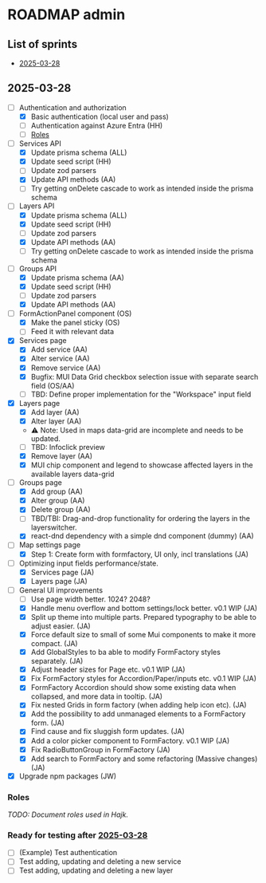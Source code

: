 # ROADMAP admin

## List of sprints

- [2025-03-28](#2025-03-28)

## 2025-03-28

- [ ] Authentication and authorization
  - [x] Basic authentication (local user and pass)
  - [ ] Authentication against Azure Entra (HH)
  - [ ] [Roles](#roles)
- [ ] Services API
  - [x] Update prisma schema (ALL)
  - [x] Update seed script (HH)
  - [ ] Update zod parsers
  - [x] Update API methods (AA)
  - [ ] Try getting onDelete cascade to work as intended inside the prisma schema
- [ ] Layers API
  - [x] Update prisma schema (ALL)
  - [x] Update seed script (HH)
  - [ ] Update zod parsers
  - [x] Update API methods (AA)
  - [ ] Try getting onDelete cascade to work as intended inside the prisma schema
- [ ] Groups API
  - [x] Update prisma schema (AA)
  - [x] Update seed script (HH)
  - [ ] Update zod parsers
  - [x] Update API methods (AA)
- [ ] FormActionPanel component (OS)
  - [x] Make the panel sticky (OS)
  - [ ] Feed it with relevant data
- [x] Services page
  - [x] Add service (AA)
  - [x] Alter service (AA)
  - [x] Remove service (AA)
  - [x] Bugfix: MUI Data Grid checkbox selection issue with separate search field (OS/AA)
  - [ ] TBD: Define proper implementation for the "Workspace" input field
- [x] Layers page
  - [x] Add layer (AA)
  - [x] Alter layer (AA)
  - ⚠️ Note: Used in maps data-grid are incomplete and needs to be updated.
  - [ ] TBD: Infoclick preview
  - [x] Remove layer (AA)
  - [x] MUI chip component and legend to showcase affected layers in the available layers data-grid
- [ ] Groups page
  - [x] Add group (AA)
  - [x] Alter group (AA)
  - [x] Delete group (AA)
  - [ ] TBD/TBI: Drag-and-drop functionality for ordering the layers in the layerswitcher.
  - [x] react-dnd dependency with a simple dnd component (dummy) (AA)
- [ ] Map settings page
  - [x] Step 1: Create form with formfactory, UI only, incl translations (JA)
- [ ] Optimizing input fields performance/state.
  - [x] Services page (JA)
  - [x] Layers page (JA)
- [ ] General UI improvements
  - [ ] Use page width better. 1024? 2048?
  - [x] Handle menu overflow and bottom settings/lock better. v0.1 WIP (JA)
  - [x] Split up theme into multiple parts. Prepared typography to be able to adjust easier. (JA)
  - [x] Force default size to small of some Mui components to make it more compact. (JA)
  - [x] Add GlobalStyles to ba able to modify FormFactory styles separately. (JA)
  - [x] Adjust header sizes for Page etc. v0.1 WIP (JA)
  - [x] Fix FormFactory styles for Accordion/Paper/inputs etc. v0.1 WIP (JA)
  - [x] FormFactory Accordion should show some existing data when collapsed, and more data in tooltip. (JA)
  - [x] Fix nested Grids in form factory (when adding help icon etc). (JA)
  - [x] Add the possibility to add unmanaged elements to a FormFactory form. (JA)
  - [x] Find cause and fix sluggish form updates. (JA)
  - [x] Add a color picker component to FormFactory. v0.1 WIP (JA)
  - [x] Fix RadioButtonGroup in FormFactory (JA)
  - [x] Add search to FormFactory and some refactoring (Massive changes) (JA)
- [x] Upgrade npm packages (JW)

### Roles

_TODO: Document roles used in Hajk._

### Ready for testing after [2025-03-28](#2025-03-28)

- [ ] (Example) Test authentication
- [ ] Test adding, updating and deleting a new service
- [ ] Test adding, updating and deleting a new layer
